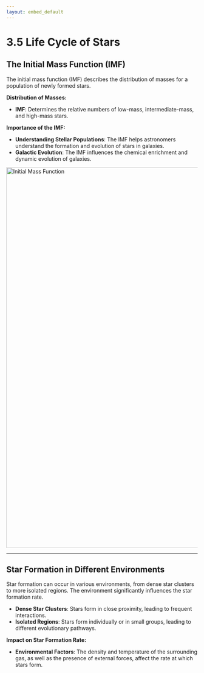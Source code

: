 ```yaml
---
layout: embed_default
---
```


# 3.5 Life Cycle of Stars

## The Initial Mass Function (IMF)

The initial mass function (IMF) describes the distribution of masses for a population of newly formed stars.

**Distribution of Masses:**
- **IMF**: Determines the relative numbers of low-mass, intermediate-mass, and high-mass stars.

**Importance of the IMF:**
- **Understanding Stellar Populations**: The IMF helps astronomers understand the formation and evolution of stars in galaxies.
- **Galactic Evolution**: The IMF influences the chemical enrichment and dynamic evolution of galaxies.

<img src="https://raw.githubusercontent.com/teaghan/astronomy-12/main/Unit3/figures/IMF.png" alt="Initial Mass Function" width="1000" style="display: block; margin-left: auto; margin-right: auto;">

---

## Star Formation in Different Environments

Star formation can occur in various environments, from dense star clusters to more isolated regions. The environment significantly influences the star formation rate.

- **Dense Star Clusters**: Stars form in close proximity, leading to frequent interactions.
- **Isolated Regions**: Stars form individually or in small groups, leading to different evolutionary pathways.

**Impact on Star Formation Rate:**
- **Environmental Factors**: The density and temperature of the surrounding gas, as well as the presence of external forces, affect the rate at which stars form.

